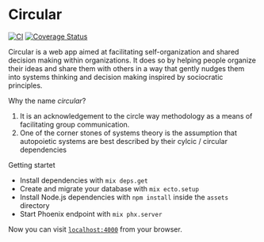 # Circular

[![CI](https://github.com/cblock/circular/workflows/Test/badge.svg)](https://github.com/cblock/circular/actions)
[![Coverage Status](https://coveralls.io/repos/github/cblock/circular/badge.svg?branch=master)](https://coveralls.io/github/cblock/circular?branch=master)

Circular is a web app aimed at facilitating self-organization and shared decision making within organizations. 
It does so by helping people organize their ideas and share them with others in a way that gently nudges them into systems thinking and decision making inspired by sociocratic principles.

Why the name _circular_?
  1. It is an acknowledgement to the circle way methodology as a means of facilitating group communication.
  2. One of the corner stones of systems theory is the assumption that autopoietic systems are best described by their cylcic / circular dependencies


Getting startet
  * Install dependencies with `mix deps.get`
  * Create and migrate your database with `mix ecto.setup`
  * Install Node.js dependencies with `npm install` inside the `assets` directory
  * Start Phoenix endpoint with `mix phx.server`

Now you can visit [`localhost:4000`](http://localhost:4000) from your browser.
